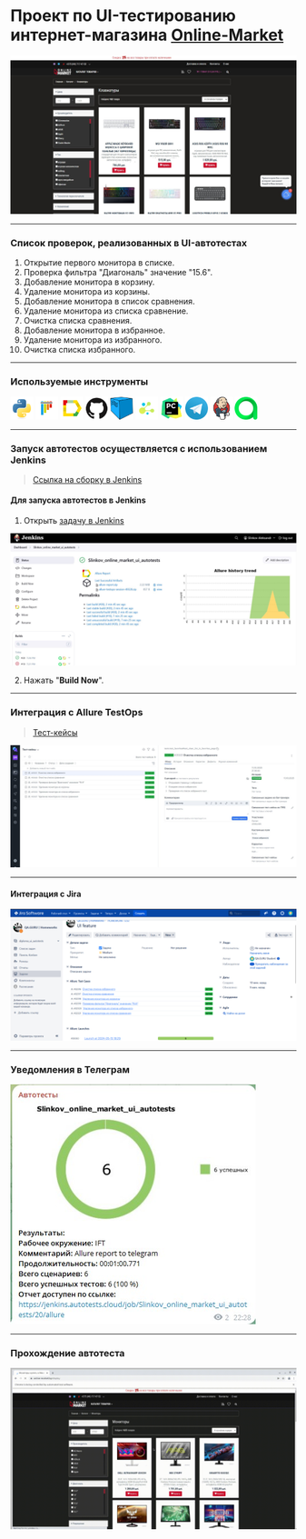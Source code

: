 # Проект по UI-тестированию интернет-магазина <a target="_blank" href="https://www.online-market.by/keyboards">Online-Market</a>

![main page screenshot](pictures/main_page_market.jpg)

---
### Список проверок, реализованных в UI-автотестах
1. Открытие первого монитора в списке.
2. Проверка фильтра "Диагональ" значение "15.6".
3. Добавление монитора в корзину.
4. Удаление монитора из корзины.
5. Добавление монитора в список сравнения.
6. Удаление монитора из списка сравнение.
7. Очистка списка сравнения.
8. Добавление монитора в избранное.
9. Удаление монитора из избранного.
10. Очистка списка избранного.

---

### Используемые инструменты
<img title="Python" src="pictures/icons/python.svg" height="40" width="40"/> <img title="Pytest" src="pictures/icons/pytest.svg" height="40" width="40"/> <img title="Allure Report" src="pictures/icons/allure_report.png" height="40" width="40"/> <img title="GitHub" src="pictures/icons/github.svg" height="40" width="40"/> <img title="Selenoid" src="pictures/icons/selenoid.png" height="40" width="40"/> <img title="Selene" src="pictures/icons/selene.png" height="40" width="40"/> <img title="Pycharm" src="pictures/icons/pycharm-original.svg" height="40" width="40"/> <img title="Telegram" src="pictures/icons/telegram.png" height="40" width="40"/> <img title="Jenkins" src="pictures/icons/jenkins-original.svg" height="40" width="40"/> <img title="Allure TestOps" src="pictures/icons/allure_testops.svg" height="40" width="40"/>

---

### Запуск автотестов осуществляется с использованием Jenkins
> [Ссылка на сборку в Jenkins](https://jenkins.autotests.cloud/job/Slinkov_online_market_ui_autotests/)

#### Для запуска автотестов в Jenkins
1. Открыть [задачу в Jenkins](https://jenkins.autotests.cloud/job/Slinkov_online_market_ui_autotests/)

![jenkins job main page](pictures/Jenkins_job_main_page.jpg)

2. Нажать "**Build Now**".

---

### Интеграция с Allure TestOps

> [Тест-кейсы](https://allure.autotests.cloud/project/4573/test-cases?treeId=0)

![allure_testops test_cases](pictures/allure_testops_test_cases.jpg)

---

#### Интеграция с Jira
![This is an image](pictures/jira_ui.png)

---

### Уведомления в Телеграм

![telegram_notification](pictures/tg_notification.jpg)

---

### Прохождение автотеста

![autotest](pictures/del.gif)
